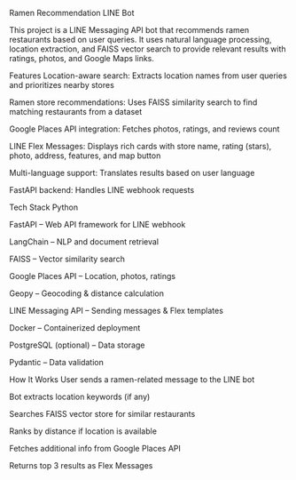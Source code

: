 Ramen Recommendation LINE Bot

This project is a LINE Messaging API bot that recommends ramen restaurants based on user queries.
It uses natural language processing, location extraction, and FAISS vector search to provide relevant results with ratings, photos, and Google Maps links.

Features
Location-aware search: Extracts location names from user queries and prioritizes nearby stores

Ramen store recommendations: Uses FAISS similarity search to find matching restaurants from a dataset

Google Places API integration: Fetches photos, ratings, and reviews count

LINE Flex Messages: Displays rich cards with store name, rating (stars), photo, address, features, and map button

Multi-language support: Translates results based on user language

FastAPI backend: Handles LINE webhook requests

Tech Stack
Python

FastAPI – Web API framework for LINE webhook

LangChain – NLP and document retrieval

FAISS – Vector similarity search

Google Places API – Location, photos, ratings

Geopy – Geocoding & distance calculation

LINE Messaging API – Sending messages & Flex templates

Docker – Containerized deployment

PostgreSQL (optional) – Data storage

Pydantic – Data validation

How It Works
User sends a ramen-related message to the LINE bot

Bot extracts location keywords (if any)

Searches FAISS vector store for similar restaurants

Ranks by distance if location is available

Fetches additional info from Google Places API

Returns top 3 results as Flex Messages
